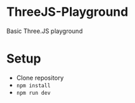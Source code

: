 # ThreeJS-Playground
Basic Three.JS playground

# Setup
* Clone repository
* `npm install`
* `npm run dev`
